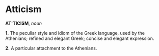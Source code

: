 # Atticism

**AT'TICISM**, _noun_

**1.** The peculiar style and idiom of the Greek language, used by the Athenians; refined and elegant Greek; concise and elegant expression.

**2.** A particular attachment to the Athenians.